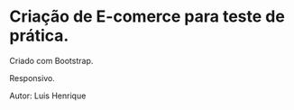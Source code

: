 # Criação de E-comerce para teste de prática.




Criado com Bootstrap.




Responsivo.




Autor: Luis Henrique
